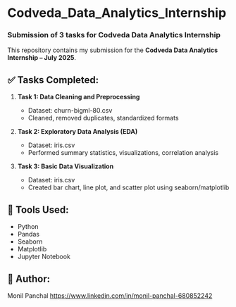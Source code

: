 # Codveda_Data_Analytics_Internship
### Submission of 3 tasks for Codveda Data Analytics Internship

This repository contains my submission for the **Codveda Data Analytics Internship – July 2025**.

## ✅ Tasks Completed:

1. **Task 1: Data Cleaning and Preprocessing**

   * Dataset: churn-bigml-80.csv
   * Cleaned, removed duplicates, standardized formats

2. **Task 2: Exploratory Data Analysis (EDA)**

   * Dataset: iris.csv
   * Performed summary statistics, visualizations, correlation analysis

3. **Task 3: Basic Data Visualization**

   * Dataset: iris.csv
   * Created bar chart, line plot, and scatter plot using seaborn/matplotlib

## 🔧 Tools Used:

* Python
* Pandas
* Seaborn
* Matplotlib
* Jupyter Notebook

## 👤 Author:

Monil Panchal
https://www.linkedin.com/in/monil-panchal-680852242
